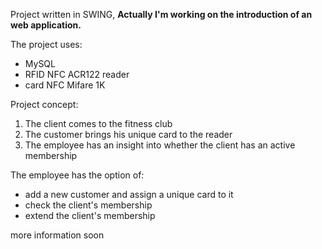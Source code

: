 Project written in SWING, <b>Actually I'm working on the introduction of an web application.</b><br>

The project uses: <br>
- MySQL <br>
- RFID NFC ACR122 reader <br>
- card NFC Mifare 1K <br>

Project concept: <br>
1) The client comes to the fitness club <br>
2) The customer brings his unique card to the reader <br>
3) The employee has an insight into whether the client has an active membership <br>

The employee has the option of: <br>
- add a new customer and assign a unique card to it <br>
- check the client's membership <br>
- extend the client's membership <br>

more information soon


